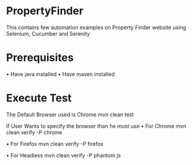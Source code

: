 # PropertyFinder
This contains few automation examples on Property Finder website using Selenium, Cucumber and Serenity

# Prerequisites
•	Have java installed
•	Have maven installed

# Execute Test
The Default Browser used is Chrome
mvn clean test

If User Wants to specify the browser than he must use
•	For Chrome
mvn clean verify -P chrome

•	For Firefox
mvn clean verify -P firefox

•	For Headless
mvn clean verify -P phantom.js
